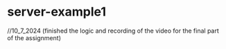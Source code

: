 # server-example1
//10_7_2024 (finished the logic and recording of the video for the final part of the assignment)